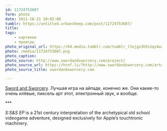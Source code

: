 ```yaml
---
id: 11724753687
form: photo
date: 2011-10-21 10:02:00
tumblr: https://untitled.urbansheep.com/post/11724753687/
title:
tags:
    - картинки
    - проигры
photo_original_url: https://64.media.tumblr.com/tumblr_ltejgv3USs1qz4wzio1_500.png
photo: /media/11724753687.png
photo_caption: 
photo_source: http://www.swordandsworcery.com/project/
photo_source_url: https://href.li/?http://www.swordandsworcery.com/artwork/
photo_source_title: swordandsworcery.com

---
```


<p><a href="http://www.swordandsworcery.com/project/">Sword and Sworcery</a>. Лучшая игра на айпаде, конечно же. Они какие-то очень клёвые, пиксель арт этот, электронный звук, и вообще.</p>

<p>***</p>

<p><i>S:S&amp;S EP</i> is a 21st century interpretation of the archetypical old school videogame adventure, designed exclusively for Apple’s touchtronic machinery.</p>
